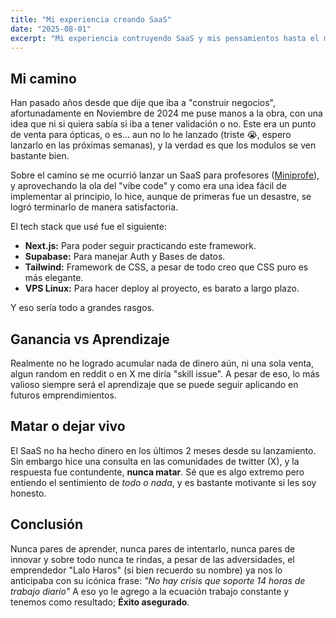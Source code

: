 ```yaml
---
title: "Mi experiencia creando SaaS"
date: "2025-08-01"
excerpt: "Mi experiencia contruyendo SaaS y mis pensamientos hasta el momento."
---
```

## Mi camino
Han pasado años desde que dije que iba a "construir negocios", afortunadamente en Noviembre de 2024 me puse manos a la obra, con una idea que ni si quiera sabía si iba a tener validación o no. Este era un punto de venta para ópticas, o es... aun no lo he lanzado (triste 😭, espero lanzarlo en las próximas semanas), y la verdad es que los modulos se ven bastante bien.

Sobre el camino se me ocurrió lanzar un SaaS para profesores ([Miniprofe](https://miniprofe.com)), y aprovechando la ola del "vibe code" y como era una idea fácil de implementar al principio, lo hice, aunque de primeras fue un desastre, se logró terminarlo de manera satisfactoria.

El tech stack que usé fue el siguiente:
- **Next.js:** Para poder seguir practicando este framework.
- **Supabase:** Para manejar Auth y Bases de datos.
- **Tailwind:** Framework de CSS, a pesar de todo creo que CSS puro es más elegante.
- **VPS Linux:** Para hacer deploy al proyecto, es barato a largo plazo.

Y eso sería todo a grandes rasgos.

## Ganancia vs Aprendizaje
Realmente no he logrado acumular nada de dinero aún, ni una sola venta, algun random en reddit o en X me diría "skill issue". A pesar de eso, lo más valioso siempre será el aprendizaje que se puede seguir aplicando en futuros emprendimientos.

## Matar o dejar vivo
El SaaS no ha hecho dinero en los últimos 2 meses desde su lanzamiento.
Sin embargo hice una consulta en las comunidades de twitter (X), y la respuesta fue contundente, **nunca matar**. Sé que es algo extremo pero entiendo el sentimiento de *todo o nada*, y es bastante motivante si les soy honesto.

## Conclusión
Nunca pares de aprender, nunca pares de intentarlo, nunca pares de innovar y sobre todo nunca te rindas, a pesar de las adversidades, el emprendedor "Lalo Haros" (si bien recuerdo su nombre) ya nos lo anticipaba con su icónica frase:
*"No hay crisis que soporte 14 horas de trabajo diario"*
A eso yo le agrego a la ecuación trabajo constante y tenemos como resultado; **Éxito asegurado**.